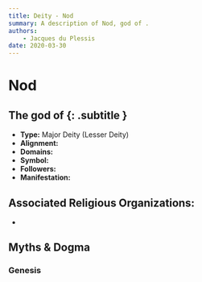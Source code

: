 ```yaml
---
title: Deity - Nod
summary: A description of Nod, god of .
authors:
    - Jacques du Plessis
date: 2020-03-30
---
```

# Nod
## The god of  {: .subtitle }

* **Type:** Major Deity (Lesser Deity)
* **Alignment:** 
* **Domains:** 
* **Symbol:** 
* **Followers:** 
* **Manifestation:**  

## Associated Religious Organizations:
* 

## Myths & Dogma
### Genesis